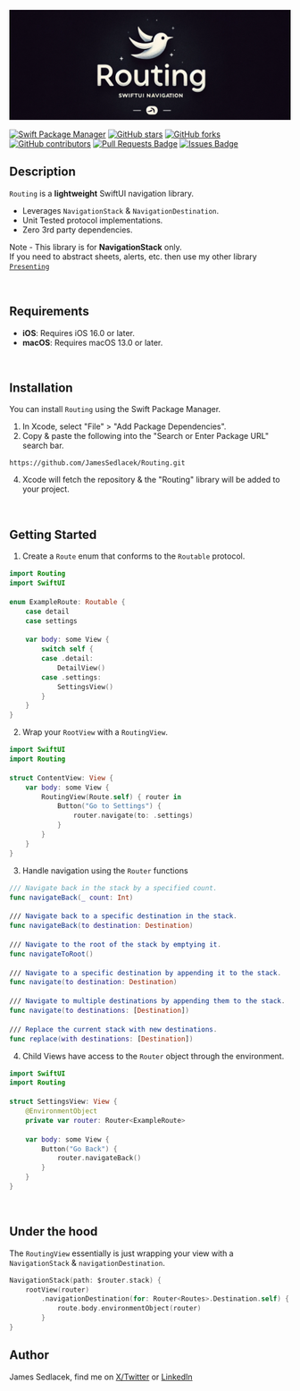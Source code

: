 <p align="center">
  <img src = "https://github.com/JamesSedlacek/Routing/blob/main/Assets/RoutingBannerArt.png">
</p>

[![Swift Package Manager](https://img.shields.io/badge/Swift%20Package%20Manager-compatible-brightgreen.svg)](https://github.com/apple/swift-package-manager)
[![GitHub stars](https://img.shields.io/github/stars/JamesSedlacek/Routing.svg)](https://github.com/JamesSedlacek/Routing/stargazers)
[![GitHub forks](https://img.shields.io/github/forks/JamesSedlacek/Routing.svg?color=blue)](https://github.com/JamesSedlacek/Routing/network)
[![GitHub contributors](https://img.shields.io/github/contributors/JamesSedlacek/Routing.svg?color=blue)](https://github.com/JamesSedlacek/Routing/network)
<a href="https://github.com/JamesSedlacek/Routing/pulls"><img src="https://img.shields.io/github/issues-pr/JamesSedlacek/Routing" alt="Pull Requests Badge"/></a>
<a href="https://github.com/JamesSedlacek/Routing/issues"><img src="https://img.shields.io/github/issues/JamesSedlacek/Routing" alt="Issues Badge"/></a>

## Description

`Routing` is a **lightweight** SwiftUI navigation library.
- Leverages `NavigationStack` & `NavigationDestination`.
- Unit Tested protocol implementations.
- Zero 3rd party dependencies.

Note - This library is for **NavigationStack** only. <br>
If you need to abstract sheets, alerts, etc. then use my other library [`Presenting`](https://github.com/JamesSedlacek/Presenting)

<br>

## Requirements

- **iOS**: Requires iOS 16.0 or later.
- **macOS**: Requires macOS 13.0 or later.

<br>

## Installation

You can install `Routing` using the Swift Package Manager.

1. In Xcode, select "File" > "Add Package Dependencies".
2. Copy & paste the following into the "Search or Enter Package URL" search bar.
```
https://github.com/JamesSedlacek/Routing.git
```
4. Xcode will fetch the repository & the "Routing" library will be added to your project.

<br>

## Getting Started

1. Create a `Route` enum that conforms to the `Routable` protocol.

``` swift
import Routing
import SwiftUI

enum ExampleRoute: Routable {
    case detail
    case settings
    
    var body: some View {
        switch self {
        case .detail:
            DetailView()
        case .settings:
            SettingsView()
        }
    }
}
```

2. Wrap your `RootView` with a `RoutingView`. 

``` swift
import SwiftUI
import Routing

struct ContentView: View {
    var body: some View {
        RoutingView(Route.self) { router in
            Button("Go to Settings") {
                router.navigate(to: .settings)
            }
        }
    }
}
```

3. Handle navigation using the `Router` functions

```swift
/// Navigate back in the stack by a specified count.
func navigateBack(_ count: Int)

/// Navigate back to a specific destination in the stack.
func navigateBack(to destination: Destination)

/// Navigate to the root of the stack by emptying it.
func navigateToRoot()

/// Navigate to a specific destination by appending it to the stack.
func navigate(to destination: Destination)

/// Navigate to multiple destinations by appending them to the stack.
func navigate(to destinations: [Destination])

/// Replace the current stack with new destinations.
func replace(with destinations: [Destination])
```

4. Child Views have access to the `Router` object through the environment.
``` swift
import SwiftUI
import Routing

struct SettingsView: View {
    @EnvironmentObject
    private var router: Router<ExampleRoute>
    
    var body: some View {
        Button("Go Back") {
            router.navigateBack()
        }
    }
}
```

<br>

## Under the hood

The `RoutingView` essentially is just wrapping your view with a `NavigationStack` & `navigationDestination`.
``` swift
NavigationStack(path: $router.stack) {
    rootView(router)
        .navigationDestination(for: Router<Routes>.Destination.self) { route in
            route.body.environmentObject(router)
        }
}
```

## Author

James Sedlacek, find me on [X/Twitter](https://twitter.com/jsedlacekjr) or [LinkedIn](https://www.linkedin.com/in/jamessedlacekjr/)

